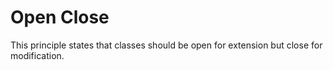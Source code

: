 # Open Close

This principle states that classes should be open for extension but close for
modification.